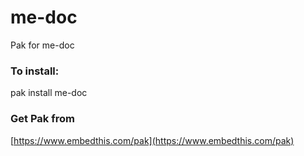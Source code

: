 me-doc
===

Pak for me-doc

### To install:

pak install me-doc

### Get Pak from

[https://www.embedthis.com/pak](https://www.embedthis.com/pak)
